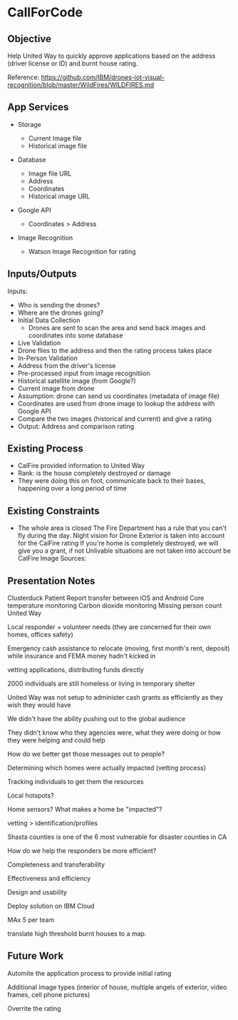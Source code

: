 # CallForCode

## Objective

Help United Way to quickly approve applications based on the address (driver license or ID) and burnt house rating.

Reference: https://github.com/IBM/drones-iot-visual-recognition/blob/master/WildFires/WILDFIRES.md

## App Services

- Storage
    - Current Image file
    - Historical image file

- Database
    - Image file URL
    - Address
    - Coordinates
    - Historical image URL

- Google API
    - Coordinates > Address

- Image Recognition
    - Watson Image Recognition for rating

## Inputs/Outputs
Inputs:

- Who is sending the drones?
- Where are the drones going?
- Initial Data Collection
    - Drones are sent to scan the area and send back images and coordinates into some database
- Live Validation
- Drone flies to the address and then the rating process takes place
- In-Person Validation
- Address from the driver's license
- Pre-processed input from image recognitiion
- Historical satellite image (from Google?)
- Current image from drone
- Assumption: drone can send us coordinates (metadata of image file)
- Coordinates are used from drone image to lookup the address with Google API
- Compare the two images (historical and current) and give a rating
- Output: Address and comparison rating


## Existing Process
- CalFire provided information to United Way
- Rank: is the house completely destroyed or damage
- They were doing this on foot, communicate back to their bases, happening over a long period of time

## Existing Constraints
- The whole area is closed
The Fire Department has a rule that you can't fly during the day.
Night vision for Drone
Exterior is taken into account for the CalFire rating
If you're home is completely destroyed, we will give you a grant, if not
Unlivable situations are not taken into account be CalFire
Image Sources:




## Presentation Notes
Clusterduck
Patient Report transfer between iOS and Android
Core temperature monitoring
Carbon dioxide monitoring
Missing person count
United Way

Local responder + volunteer needs (they are concerned for their own homes, offices safety)

Emergency cash assistance to relocate (moving, first month's rent, deposit) while insurance and FEMA money hadn't kicked in

vetting applications, distributing funds directly

2000 individuals are still homeless or living in temporary shelter

United Way was not setup to administer cash grants as efficiently as they wish they would have

We didn't have the ability pushing out to the global audience

They didn't know who they agencies were, what they were doing or how they were helping and could help

How do we better get those messages out to people?

Determining which homes were actually impacted (vetting process)

Tracking individuals to get them the resources

Local hotspots?

Home sensors? What makes a home be "impacted"?

vetting > identification/profiles

Shasta counties is one of the 6 most vulnerable for disaster counties in CA

How do we help the responders be more efficient?

Completeness and transferability

Effectiveness and efficiency

Design and usability

Deploy solution on IBM Cloud

MAx 5 per team

translate high threshold burnt houses to a map.

## Future Work

Automite the application process to provide initial rating

Additional image types (interior of house, multiple angels of exterior, video frames, cell phone pictures)

Overrite the rating
